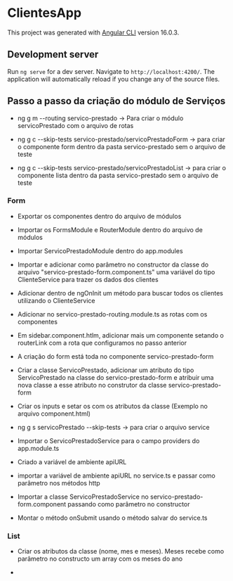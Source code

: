 # ClientesApp

This project was generated with [Angular CLI](https://github.com/angular/angular-cli) version 16.0.3.

## Development server

Run `ng serve` for a dev server. Navigate to `http://localhost:4200/`. The application will automatically reload if you change any of the source files.

## Passo a passo da criação do módulo de Serviços

* ng g m --routing servico-prestado -> Para criar o módulo servicoPrestado com o arquivo de rotas

* ng g c --skip-tests servico-prestado/servicoPrestadoForm -> para criar o componente form dentro da pasta servico-prestado sem o arquivo de teste

* ng g c --skip-tests servico-prestado/servicoPrestadoList -> para criar o componente lista dentro da pasta servico-prestado sem o arquivo de teste

### **Form**

* Exportar os componentes dentro do arquivo de módulos

* Importar os FormsModule e RouterModule dentro do arquivo de módulos

* Importar ServicoPrestadoModule dentro do app.modules

* Importar e adicionar como parâmetro no constructor da classe do arquivo "servico-prestado-form.component.ts" uma variável do tipo ClienteService para trazer os dados dos clientes

* Adicionar dentro de ngOnInit um método para buscar todos os clientes utilizando o ClienteService

* Adicionar no servico-prestado-routing.module.ts as rotas com os componentes

* Em sidebar.component.htlm, adicionar mais um componente setando o routerLink com a rota que configuramos no passo anterior

* A criação do form está toda no componente servico-prestado-form

* Criar a classe ServicoPrestado, adicionar um atributo do tipo ServicoPrestado na classe do servico-prestado-form e atribuir uma nova classe a esse atributo no construtor da classe servico-prestado-form

* Criar os inputs e setar os com os atributos da classe (Exemplo no arquivo component.html)

* ng g s servicoPrestado --skip-tests -> para criar o arquivo service

* Importar o ServicoPrestadoService para o campo providers do app.module.ts

* Criado a variável de ambiente apiURL

* importar a variável de ambiente apiURL no service.ts e passar como parâmetro nos métodos http

* Importar a classe ServicoPrestadoService no servico-prestado-form.component passando como parâmetro no constructor

* Montar o método onSubmit usando o método salvar do service.ts

### **List**

* Criar os atributos da classe (nome, mes e meses). Meses recebe como parâmetro no constructo um array com os meses do ano

*